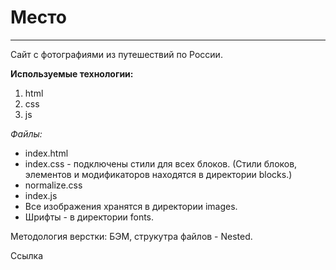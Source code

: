 # Место
****
Сайт с фотографиями из путешествий по России.

**Используемые технологии:**
1. html
2. css
3. js

_Файлы:_
* index.html
* index.css - подключены стили для всех блоков. (Стили блоков, элементов и модификаторов находятся в директории blocks.)
* normalize.css
* index.js
* Все изображения хранятся в директории images.
* Шрифты - в директории fonts.

Методология верстки: БЭМ, струкутра файлов - Nested.

Ссылка
